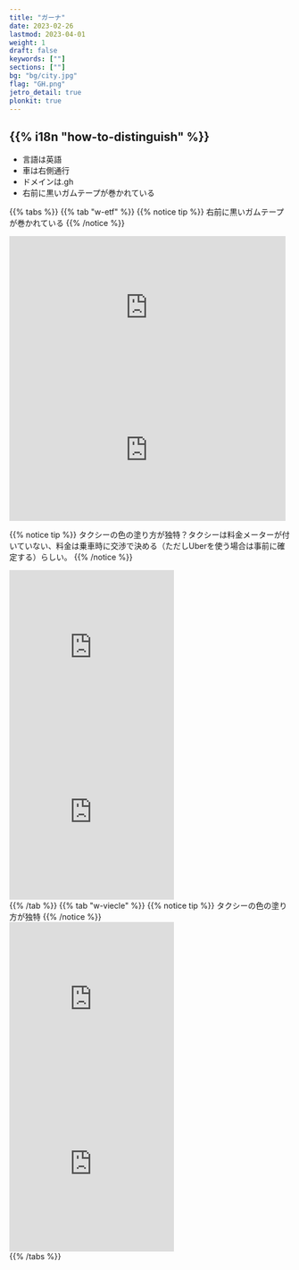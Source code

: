 ```yaml
---
title: "ガーナ"
date: 2023-02-26
lastmod: 2023-04-01
weight: 1
draft: false
keywords: [""]
sections: [""]
bg: "bg/city.jpg"
flag: "GH.png"
jetro_detail: true
plonkit: true
---
```


<div class="main-desciption country-description">
    <h2 class="section-title">{{% i18n "how-to-distinguish" %}}</h2>
    <ul class="rule-list">
        <li>言語は<span class="quiz">英語</span></li>
        <li>車は<span class="quiz">右側</span>通行</li>
        <li>ドメインは<span class="quiz">.gh</span></li>
        <li>右前に<span class="quiz">黒いガムテープが巻かれている</span></li>
    </ul>
</div>

{{% tabs  %}}
{{% tab "w-etf" %}}
{{% notice tip %}}
右前に<span class="quiz">黒いガムテープが巻かれている</span>
{{% /notice %}}
<div class="googlemap-if">
<iframe src="https://www.google.com/maps/embed?pb=!4v1681665960722!6m8!1m7!1sUISYMWVFR72G953lSkdRPA!2m2!1d8.35099525755042!2d-2.136184461486237!3f4.601655300198786!4f-89!5f0.4000000000000002" width="495" height="255" style="border:0;" allowfullscreen="" loading="lazy" referrerpolicy="no-referrer-when-downgrade"></iframe>
<iframe src="https://www.google.com/maps/embed?pb=!4v1681665981309!6m8!1m7!1shaITls7uxrh3qVzZh0K-vw!2m2!1d6.622455959978123!2d0.4687056585658413!3f190.94845211908063!4f-89!5f0.7820865974627469" width="495" height="255" style="border:0;" allowfullscreen="" loading="lazy" referrerpolicy="no-referrer-when-downgrade"></iframe>
</div>

{{% notice tip %}}
タクシーの色の塗り方が独特？タクシーは料金メーターが付いていない、料金は乗車時に交渉で決める（ただしUberを使う場合は事前に確定する）らしい。
{{% /notice %}}
<div class="googlemap-if">
<iframe src="https://www.google.com/maps/embed?pb=!4v1681666113868!6m8!1m7!1sK-PSgzwQIN-J2G849BGrtw!2m2!1d6.622970271909867!2d0.468224269665873!3f314.75423976509046!4f-14.55464626930626!5f2.796118802699555" width="295" height="295" style="border:0;" allowfullscreen="" loading="lazy" referrerpolicy="no-referrer-when-downgrade"></iframe>
<iframe src="https://www.google.com/maps/embed?pb=!4v1681666570541!6m8!1m7!1sa1Otndu0bdXnTiycKottgg!2m2!1d5.667500594797818!2d-0.2085374331321987!3f329.64699623682185!4f-30.32426138680553!5f1.5353860270016688" width="295" height="295" style="border:0;" allowfullscreen="" loading="lazy" referrerpolicy="no-referrer-when-downgrade"></iframe>
</div>
{{% /tab %}}
{{% tab "w-viecle" %}}
{{% notice tip %}}
タクシーの色の塗り方が独特
{{% /notice %}}
<div class="googlemap-if">
<iframe src="https://www.google.com/maps/embed?pb=!4v1681666201990!6m8!1m7!1s0PySAhagHJmpd_odmIB2sQ!2m2!1d5.613260567372168!2d-0.1899246145681508!3f200.86865644773536!4f-6.427197233007831!5f3.325193203789971" width="295" height="295" style="border:0;" allowfullscreen="" loading="lazy" referrerpolicy="no-referrer-when-downgrade"></iframe>
<iframe src="https://www.google.com/maps/embed?pb=!4v1681666174380!6m8!1m7!1s3JVfKT1FhkpfejQXYlClHQ!2m2!1d5.615006024678369!2d-0.1910441047751256!3f251.94097163297292!4f-30.137321628737517!5f1.4059493736242406" width="295" height="295" style="border:0;" allowfullscreen="" loading="lazy" referrerpolicy="no-referrer-when-downgrade"></iframe>
</div>
{{% /tabs %}}

